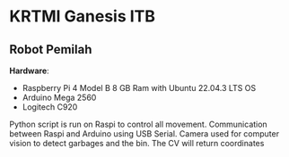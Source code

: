 # KRTMI Ganesis ITB

## Robot Pemilah

**Hardware**: 
- Raspberry Pi 4 Model B 8 GB Ram with Ubuntu 22.04.3 LTS OS
- Arduino Mega 2560
- Logitech C920

Python script is run on Raspi to control all movement. Communication between Raspi and Arduino using USB Serial.
Camera used for computer vision to detect garbages and the bin. The CV will return coordinates